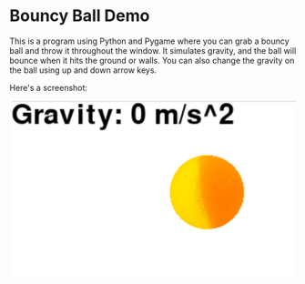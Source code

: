 # Bouncy Ball Demo 

This is a program using Python and Pygame where you can grab a bouncy ball and throw it throughout the window. It simulates gravity, and the ball will bounce when it hits the ground or walls. You can also change the gravity on the ball using up and down arrow keys. 

Here's a screenshot:

![screenshot](screenshot.png "Screenshot")